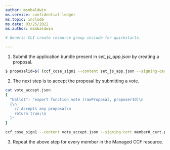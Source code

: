 ```yaml
---
author: msmbaldwin
ms.service: confidential-ledger
ms.topic: include
ms.date: 03/25/2022
ms.author: msmbaldwin

# Generic CLI create resource group include for quickstarts.

---
```


1. Submit the application bundle present in *set_js_app.json* by creating a proposal.

```Bash
$ proposalid=$( (ccf_cose_sign1 --content set_js_app.json --signing-cert member0_cert.pem --signing-key member0_privk.pem --ccf-gov-msg-type proposal --ccf-gov-msg-created_at `date -Is` | curl https://confidentialbillingapp.confidential-ledger.azure.com/gov/proposals -H 'Content-Type: application/cose' --data-binary @- --cacert service_cert.pem | jq -r '.proposal_id') )
```
2. The next step is to accept the proposal by submitting a vote.

```Bash
cat vote_accept.json
{
  "ballot": "export function vote (rawProposal, proposerId)\n
  {\n
    // Accepts any proposal\n
    return true;\n
  }"
}

ccf_cose_sign1 --content vote_accept.json --signing-cert member0_cert.pem --signing-key member0_privk.pem --ccf-gov-msg-type ballot --ccf-gov-msg-created_at `date -Is` --ccf-gov-msg-proposal_id $proposalid | curl https://confidentialbillingapp.confidential-ledger.azure.com/gov/proposals/$proposalid/ballots -H 'Content-Type: application/cose' --data-binary @- --cacert service_cert.pem
```
3. Repeat the above step for every member in the Managed CCF resource.
